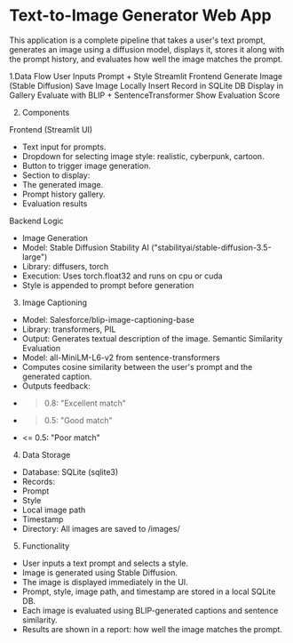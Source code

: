 # Text-to-Image Generator Web App

This application is a complete pipeline that takes a user's text prompt, generates an image using a
diffusion model, displays it, stores it along with the prompt history, and evaluates how well the image
matches the prompt.

1.Data Flow
User Inputs Prompt + Style Streamlit Frontend Generate Image (Stable Diffusion) Save Image
Locally Insert Record in SQLite DB Display in Gallery
Evaluate with BLIP + SentenceTransformer Show Evaluation Score

2. Components
   
Frontend (Streamlit UI)
- Text input for prompts.
- Dropdown for selecting image style: realistic, cyberpunk, cartoon.
- Button to trigger image generation.
- Section to display:
 - The generated image.
 - Prompt history gallery.
 - Evaluation results

Backend Logic
- Image Generation
- Model: Stable Diffusion Stability AI ("stabilityai/stable-diffusion-3.5-large")
- Library: diffusers, torch
- Execution: Uses torch.float32 and runs on cpu or cuda
- Style is appended to prompt before generation

3. Image Captioning
- Model: Salesforce/blip-image-captioning-base
- Library: transformers, PIL
- Output: Generates textual description of the image.
Semantic Similarity Evaluation
- Model: all-MiniLM-L6-v2 from sentence-transformers
- Computes cosine similarity between the user's prompt and the generated caption.
- Outputs feedback:
 - > 0.8: "Excellent match"
 - > 0.5: "Good match"
 - <= 0.5: "Poor match"
   
4. Data Storage
- Database: SQLite (sqlite3)
- Records:
 - Prompt
 - Style
 - Local image path
 - Timestamp
- Directory: All images are saved to /images/

5. Functionality
- User inputs a text prompt and selects a style.
- Image is generated using Stable Diffusion.
- The image is displayed immediately in the UI.
- Prompt, style, image path, and timestamp are stored in a local SQLite DB.
- Each image is evaluated using BLIP-generated captions and sentence similarity.
- Results are shown in a report: how well the image matches the prompt.
